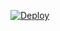   [![Deploy](https://www.herokucdn.com/deploy/button.svg)](https://heroku.com/deploy?template=https://github.com/vision-wizard/Compressor)
